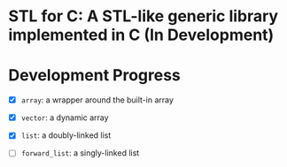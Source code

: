 # STL for C: A STL-like generic library implemented in C (In Development)

# Development Progress

- [x] `array`: a wrapper around the built-in array

- [x] `vector`: a dynamic array

- [x] `list`: a doubly-linked list

- [ ] `forward_list`: a singly-linked list





